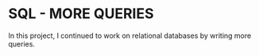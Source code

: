 # SQL - MORE QUERIES

In this project, I continued to work on relational databases by writing more queries. 

